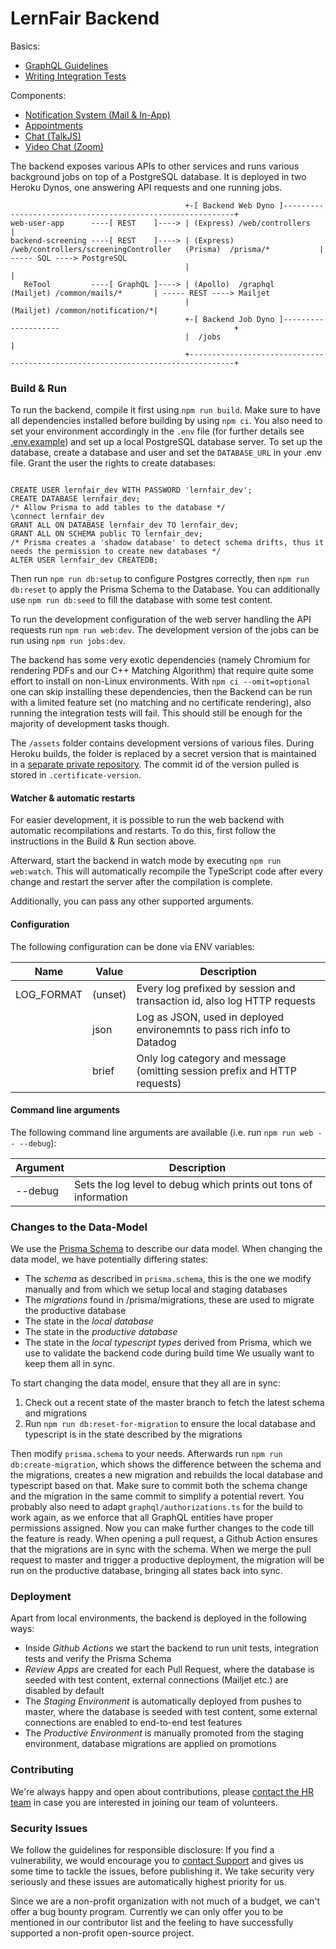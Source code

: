 # LernFair Backend

Basics:
-   [GraphQL Guidelines](graphql/README.md)
-   [Writing Integration Tests](integration-tests/WRITING_TESTS.md)

Components:
-   [Notification System (Mail & In-App)](common/notification/README.md)
-   [Appointments](common/appointment/README.md)
-   [Chat (TalkJS)](common/chat/README.md)
-   [Video Chat (Zoom)](common/zoom/README.md)

The backend exposes various APIs to other services and runs various background jobs on top of a PostgreSQL database. 
It is deployed in two Heroku Dynos, one answering API requests and one running jobs. 


```
                                       +-[ Backend Web Dyno ]-----------------------------------------------------------+
web-user-app      ----[ REST    ]----> | (Express) /web/controllers                                                     |
backend-screening ----[ REST    ]----> | (Express) /web/controllers/screeningController   (Prisma)  /prisma/*           | ----- SQL ----> PostgreSQL
                                       |                                                                                |
   ReTool         ----[ GraphQL ]----> | (Apollo)  /graphql                             (Mailjet) /common/mails/*       | ----- REST ----> Mailjet
                                       |                                                (Mailjet) /common/notification/*|
                                       +-[ Backend Job Dyno ]--------------------                                       +
                                       |  /jobs                                                                         |
                                       +--------------------------------------------------------------------------------+
```

### Build & Run

To run the backend, compile it first using `npm run build`. Make sure to have all dependencies installed before building by using `npm ci`.
You also need to set your environment accordingly in the `.env` file (for further details see [.env.example](.env.example)) and set up a local PostgreSQL database server.
To set up the database, create a database and user and set the `DATABASE_URL` in your .env file. Grant the user the rights to create databases:

```psql

CREATE USER lernfair_dev WITH PASSWORD 'lernfair_dev';
CREATE DATABASE lernfair_dev;
/* Allow Prisma to add tables to the database */
\connect lernfair_dev
GRANT ALL ON DATABASE lernfair_dev TO lernfair_dev;
GRANT ALL ON SCHEMA public TO lernfair_dev;
/* Prisma creates a 'shadow database' to detect schema drifts, thus it needs the permission to create new databases */
ALTER USER lernfair_dev CREATEDB;
```

Then run `npm run db:setup` to configure Postgres correctly, then `npm run db:reset` to apply the Prisma Schema to the Database. You can additionally use `npm run db:seed` to fill the database with some test content.

To run the development configuration of the web server handling the API requests run `npm run web:dev`.
The development version of the jobs can be run using `npm run jobs:dev`.

The backend has some very exotic dependencies (namely Chromium for rendering PDFs and our C++ Matching Algorithm) that require quite some effort to install on non-Linux environments. With `npm ci --omit=optional` one can skip installing these dependencies, then the Backend can be run with a limited feature set (no matching and no certificate rendering), also running the integration tests will fail. This should still be enough for the majority of development tasks though.

The `/assets` folder contains development versions of various files. During Heroku builds, the folder is replaced by a secret version that is maintained in a [separate private repository](https://github.com/corona-school/coronaschool-certificate). The commit id of the version pulled is
stored in `.certificate-version`.

#### Watcher & automatic restarts

For easier development, it is possible to run the web backend with automatic recompilations and restarts.
To do this, first follow the instructions in the Build & Run section above.

Afterward, start the backend in watch mode by executing `npm run web:watch`.
This will automatically recompile the TypeScript code after every change and restart the server after the compilation is complete.

Additionally, you can pass any other supported arguments.

#### Configuration

The following configuration can be done via ENV variables:

| Name       | Value   | Description                                                               |
| ---------- | ------- | ------------------------------------------------------------------------- |
| LOG_FORMAT | (unset) | Every log prefixed by session and transaction id, also log HTTP requests  |
|            | json    | Log as JSON, used in deployed environemnts to pass rich info to Datadog   |
|            | brief   | Only log category and message (omitting session prefix and HTTP requests) |

#### Command line arguments

The following command line arguments are available (i.e. run `npm run web -- --debug`):

| Argument | Description                                                      |
| -------- | ---------------------------------------------------------------- |
| \--debug | Sets the log level to debug which prints out tons of information |

### Changes to the Data-Model

We use the [Prisma Schema](https://www.prisma.io/docs/concepts/components/prisma-schema) to describe our data model.
When changing the data model, we have potentially differing states:

-   The _schema_ as described in `prisma.schema`, this is the one we modify manually and from which we setup local and staging databases
-   The _migrations_ found in /prisma/migrations, these are used to migrate the productive database
-   The state in the _local database_
-   The state in the _productive database_
-   The state in the _local typescript types_ derived from Prisma, which we use to validate the backend code during build time
    We usually want to keep them all in sync.

To start changing the data model, ensure that they all are in sync:

1. Check out a recent state of the master branch to fetch the latest schema and migrations
2. Run `npm run db:reset-for-migration` to ensure the local database and typescript is in the state described by the migrations

Then modify `prisma.schema` to your needs. Afterwards run `npm run db:create-migration`, which shows the difference between the schema and the migrations, creates a new migration and rebuilds the local database and typescript based on that. Make sure to commit both the schema change and the migration in the same commit to simplify a potential revert. You probably also need to adapt `graphql/authorizations.ts` for the build to work again, as we enforce that all GraphQL entities have proper permissions assigned. Now you can make further changes to the code till the feature is ready. When opening a pull request, a Github Action ensures that the migrations are in sync with the schema. When we merge the pull request to master and trigger a productive deployment, the migration will be run on the productive database, bringing all states back into sync.

### Deployment

Apart from local environments, the backend is deployed in the following ways:

-   Inside _Github Actions_ we start the backend to run unit tests, integration tests and verify the Prisma Schema
-   _Review Apps_ are created for each Pull Request, where the database is seeded with test content, external connections (Mailjet etc.) are disabled by default
-   The _Staging Environment_ is automatically deployed from pushes to master, where the database is seeded with test content, some external connections are enabled to end-to-end test features
-   The _Productive Environment_ is manually promoted from the staging environment, database migrations are applied on promotions

### Contributing

We're always happy and open about contributions, please [contact the HR team](mailto:team@lern-fair.de) in case you are interested in joining our
team of volunteers.

### Security Issues

We follow the guidelines for responsible disclosure:
If you find a vulnerability, we would encourage you to [contact Support](mailto:support@lern-fair.de) and gives us some time to tackle the issues, before publishing it.
We take security very seriously and these issues are automatically highest priority for us.

Since we are a non-profit organization with not much of a budget, we can't offer a bug bounty program.
Currently we can only offer you to be mentioned in our contributor list and the feeling to have successfully supported a non-profit open-source project.
